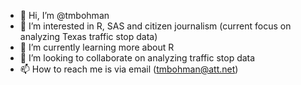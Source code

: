 - 👋 Hi, I’m @tmbohman
- 👀 I’m interested in R, SAS and citizen journalism  (current focus on analyzing Texas traffic stop data)
- 🌱 I’m currently learning more about R
- 💞️ I’m looking to collaborate on analyzing traffic stop data
- 📫 How to reach me is via email (tmbohman@att.net)

<!---
tmbohman/tmbohman is a ✨ special ✨ repository because its `README.md` (this file) appears on your GitHub profile.
You can click the Preview link to take a look at your changes.
--->
